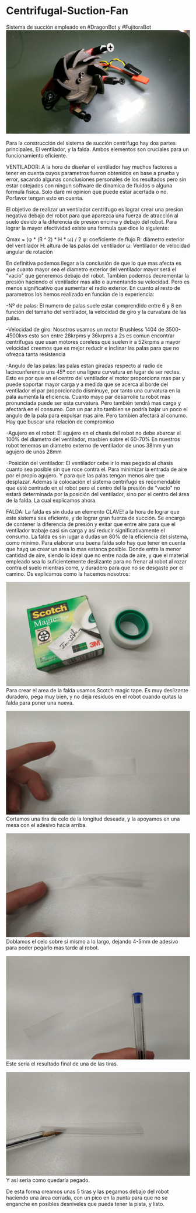 # Centrifugal-Suction-Fan
Sistema de succión empleado en #DragonBot y #FujitoraBot
![alt_tag](https://github.com/OPRobots/Centrifugal-Suction-Fan/blob/master/Images/2019-08-20%20(6).jpg)

Para la construcción del sistema de succión centrifugo hay dos partes principales, El ventilador, y la falda. Ambos elementos son cruciales para un funcionamiento eficiente.

VENTILADOR:
A la hora de diseñar el ventilador hay muchos factores a tener en cuenta cuyos parametros fueron obtenidos en base a prueba y error, sacando algunas conclusiones personales de los resultados pero sin estar cotejados con ningun software de dinamica de fluidos o alguna formula fisica. Solo daré mi opinion que puede estar acertada o no. Porfavor tengan esto en cuenta. 

El objetivo de realizar un ventilador centrifugo es lograr crear una presion negativa debajo del robot para que aparezca una fuerza de atracción al suelo devido a la diferencia de presion encima y debajo del robot. Para lograr la mayor efectividad existe una formula que dice lo siguiente:

Qmax = (φ * (R ^ 2) * H * ω) / 2
φ: coeficiente de flujo 
R: diámetro exterior del ventilador 
H: altura de las palas del ventilador 
ω: Ventilador de velocidad angular de rotación

En definitiva podemos llegar a la conclusión de que lo que mas afecta es que cuanto mayor sea el diametro exterior del ventilador mayor será el "vacío" que generemos debajo del robot. Tambien podemos decrementar la presión haciendo el ventilador mas alto o aumentando su velocidad. Pero es menos significativo que aumentar el radio exterior.
En cuanto al resto de parametros los hemos realizado en función de la experiencia:

-Nº de palas: El numero de palas suele estar comprendido entre 6 y 8 en función del tamaño del ventilador, la velocidad de giro y la curvatura de las palas.

-Velocidad de giro: Nosotros usamos un motor Brushless 1404 de 3500-4500kvs esto son entre 28krpms y 36krpms a 2s es comun encontrar centrifugas que usan motores coreless que suelen ir a 52krpms a mayor velocidad creemos que es mejor reducir e inclinar las palas para que no ofrezca tanta resistencia

-Angulo de las palas: las palas estan giradas respecto al radio de lacircunferencia uns 45º con una ligera curvatura en lugar de ser rectas. Esto es por que en el centro del ventilador el motor proporciona mas par y puede soportar mayor carga y a medida que se acerca al borde del ventilador el par proporcionado disminuye, por tanto una curvatura en la pala aumenta la eficiencia. Cuanto mayo par desarrolle tu robot mas pronunciada puede ser esta curvatura. Pero también tendrá mas carga y afectará en el consumo. Con un par alto tambien se podría bajar un poco el angulo de la pala para expulsar mas aire. Pero tambien afectará al conumo. Hay que buscar una relación de compromiso

-Agujero en el robot: El agujero en el chasis del robot no debe abarcar el 100% del diametro del ventilador, masbien sobre el 60-70% En nuestros robot tenemos un diametro externo de ventilador de unos 38mm y un agujero de unos 28mm

-Posición del ventilador: El ventilador cebe ir lo mas pegado al chasis cuanto sea posible sin que roce contra el. Para minimizar la entrada de aire por el propio agujero. Y para que las palas tengan menos aire que desplazar. Ademas la colocación el sistema centrifugo es recomendable que esté centrado en el robot pero el centro del la presión de "vacío" no estará determinada por la posición del ventilador, sino por el centro del área de la falda. La cual explicamos ahora.

FALDA:
La falda es sin duda un elemento CLAVE! a la hora de lograr que este sistema sea eficiente, y de lograr gran fuerza de succión. Se encarga de contener la diferencia de presión y evitar que entre aire para que el ventilador trabaje casi sin carga y así reducir significativamente el consumo. La falda es sin lugar a dudas un 80% de la eficiencia del sistema, como minimo. Para elaborar una buena falda solo hay que tener en cuenta que hayq ue crear un area lo mas estanca posible. Donde entre la menor cantidad de aire, siendo lo ideal que no entre nada de aire, y que el material empleado sea lo suficientemente deslizante para no frenar al robot al rozar contra el suelo mientras corre, y duradero para que no se desgaste por el camino. Os explicamos como la hacemos nosotros:

![alt_tag](https://github.com/OPRobots/Centrifugal-Suction-Fan/blob/master/Images/2019-08-20%20(4).jpg)
Para crear el area de la falda usamos Scotch magic tape. Es muy deslizante duradero, pega muy bien, y no deja residuos en el robot cuando quitas la falda para poner una nueva.

![alt_tag](https://github.com/OPRobots/Centrifugal-Suction-Fan/blob/master/Images/2019-08-20%20(3).jpg)
Cortamos una tira de celo de la longitud deseada, y la apoyamos en una mesa con el adesivo hacia arriba.

![alt_tag](https://github.com/OPRobots/Centrifugal-Suction-Fan/blob/master/Images/2019-08-20%20(2).jpg)
Doblamos el celo sobre si mismo a lo largo, dejando 4-5mm de adesivo para poder pegarlo mas tarde al robot.

![alt_tag](https://github.com/OPRobots/Centrifugal-Suction-Fan/blob/master/Images/2019-08-20%20(1).jpg)
Este sería el resultado final de una de las tiras.

![alt_tag](https://github.com/OPRobots/Centrifugal-Suction-Fan/blob/master/Images/2019-08-20.jpg)
Y así sería como quedaría pegado.

De esta forma creamos unas 5 tiras y las pegamos debajo del robot haciendo una área cerrada, con un pico en la punta para que no se enganche en posibles desniveles que pueda tener la pista, y listo.


